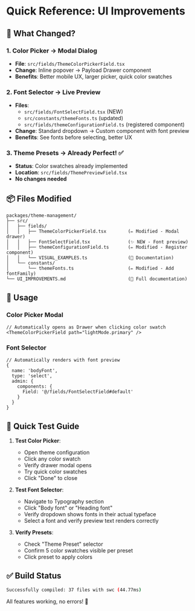 # Quick Reference: UI Improvements

## 🎨 What Changed?

### 1. Color Picker → Modal Dialog

- **File**: `src/fields/ThemeColorPickerField.tsx`
- **Change**: Inline popover → Payload Drawer component
- **Benefits**: Better mobile UX, larger picker, quick color swatches

### 2. Font Selector → Live Preview

- **Files**:
  - `src/fields/FontSelectField.tsx` (NEW)
  - `src/constants/themeFonts.ts` (updated)
  - `src/fields/themeConfigurationField.ts` (registered component)
- **Change**: Standard dropdown → Custom component with font preview
- **Benefits**: See fonts before selecting, better UX

### 3. Theme Presets → Already Perfect! ✅

- **Status**: Color swatches already implemented
- **Location**: `src/fields/ThemePreviewField.tsx`
- **No changes needed**

## 📦 Files Modified

```
packages/theme-management/
├── src/
│   ├── fields/
│   │   ├── ThemeColorPickerField.tsx        (✏️ Modified - Modal drawer)
│   │   ├── FontSelectField.tsx              (✨ NEW - Font preview)
│   │   ├── themeConfigurationField.ts       (✏️ Modified - Register component)
│   │   └── VISUAL_EXAMPLES.ts               (📄 Documentation)
│   └── constants/
│       └── themeFonts.ts                    (✏️ Modified - Add fontFamily)
└── UI_IMPROVEMENTS.md                       (📄 Full documentation)
```

## 🚀 Usage

### Color Picker Modal

```tsx
// Automatically opens as Drawer when clicking color swatch
<ThemeColorPickerField path="lightMode.primary" />
```

### Font Selector

```tsx
// Automatically renders with font preview
{
  name: 'bodyFont',
  type: 'select',
  admin: {
    components: {
      Field: '@/fields/FontSelectField#default'
    }
  }
}
```

## 🎯 Quick Test Guide

1. **Test Color Picker**:
   - Open theme configuration
   - Click any color swatch
   - Verify drawer modal opens
   - Try quick color swatches
   - Click "Done" to close

2. **Test Font Selector**:
   - Navigate to Typography section
   - Click "Body font" or "Heading font"
   - Verify dropdown shows fonts in their actual typeface
   - Select a font and verify preview text renders correctly

3. **Verify Presets**:
   - Check "Theme Preset" selector
   - Confirm 5 color swatches visible per preset
   - Click preset to apply colors

## ✅ Build Status

```bash
Successfully compiled: 37 files with swc (44.77ms)
```

All features working, no errors! 🎉
